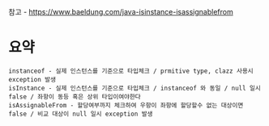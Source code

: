 참고 - https://www.baeldung.com/java-isinstance-isassignablefrom

# 요약
    instanceof - 실제 인스턴스를 기준으로 타입체크 / prmitive type, clazz 사용시 exception 발생
    isInstance - 실제 인스턴스를 기준으로 타입체크 / instanceof 와 동일 / null 일시 false / 좌항이 동등 혹은 상위 타입이여야한다
    isAssignableFrom - 할당여부까지 체크하여 우항이 좌항에 할당할수 없는 대상이면 false / 비교 대상이 null 일시 exception 발생
